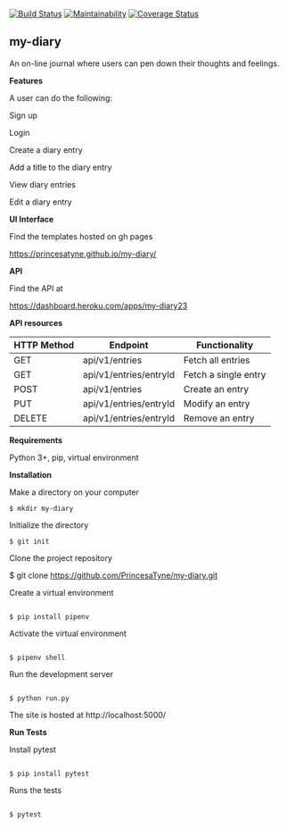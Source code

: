 [![Build Status](https://travis-ci.org/PrincesaTyne/my-diary.svg?branch=api)](https://travis-ci.org/PrincesaTyne/my-diary)
[![Maintainability](https://api.codeclimate.com/v1/badges/49e1db25917a4fdd37b1/maintainability)](https://codeclimate.com/github/PrincesaTyne/my-diary/maintainability)
[![Coverage Status](https://coveralls.io/repos/github/PrincesaTyne/my-diary/badge.svg?branch=api)](https://coveralls.io/github/PrincesaTyne/my-diary?branch=api)

## my-diary

An on-line journal where users can pen down their thoughts and feelings.


**Features**

A user can do the following:

Sign up

Login

Create a diary entry

Add a title to the diary entry

View diary entries

Edit a diary entry


**UI Interface**

Find the templates hosted on gh pages

https://princesatyne.github.io/my-diary/


**API**

Find the API at

https://dashboard.heroku.com/apps/my-diary23


**API resources**

|HTTP Method |Endpoint |Functionality |
|----------|----------|----------|
|GET |api/v1/entries |Fetch all entries |
|GET |api/v1/entries/entryId |Fetch a single entry |
|POST |api/v1/entries |Create an entry |
|PUT |api/v1/entries/entryId |Modify an entry |
|DELETE |api/v1/entries/entryId |Remove an entry |


**Requirements**

Python 3+, pip, virtual environment


**Installation**

Make a directory on your computer
```
$ mkdir my-diary
```

Initialize the directory
```
$ git init
```

Clone the project repository

$ git clone https://github.com/PrincesaTyne/my-diary.git

Create a virtual environment
```

$ pip install pipenv
```

Activate the virtual environment
```

$ pipenv shell
```

Run the development server
```

$ python run.py
```

The site is hosted at http://localhost:5000/


**Run Tests**

Install pytest
```

$ pip install pytest
```

Runs the tests
```

$ pytest
```
